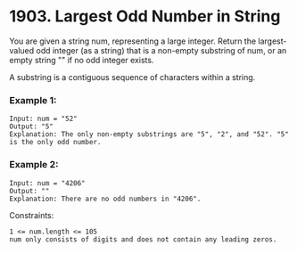 # 1903. Largest Odd Number in String


You are given a string num, representing a large integer. Return the largest-valued odd integer (as a string) that is a non-empty substring of num, or an empty string "" if no odd integer exists.

A substring is a contiguous sequence of characters within a string.

 

### Example 1:
```
Input: num = "52"
Output: "5"
Explanation: The only non-empty substrings are "5", "2", and "52". "5" is the only odd number.
```

### Example 2:
```
Input: num = "4206"
Output: ""
Explanation: There are no odd numbers in "4206".
 ```

Constraints:
```
1 <= num.length <= 105
num only consists of digits and does not contain any leading zeros.
```